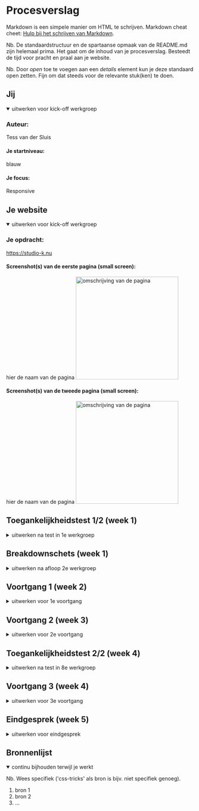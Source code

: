 # Procesverslag
Markdown is een simpele manier om HTML te schrijven.
Markdown cheat cheet: [Hulp bij het schrijven van Markdown](https://github.com/adam-p/markdown-here/wiki/Markdown-Cheatsheet).

Nb. De standaardstructuur en de spartaanse opmaak van de README.md zijn helemaal prima. Het gaat om de inhoud van je procesverslag. Besteedt de tijd voor pracht en praal aan je website.

Nb. Door *open* toe te voegen aan een *details* element kun je deze standaard open zetten. Fijn om dat steeds voor de relevante stuk(ken) te doen.





## Jij

<details open>
  <summary>uitwerken voor kick-off werkgroep</summary>

  ### Auteur:
  Tess van der Sluis

  #### Je startniveau:
  blauw

  #### Je focus:
  Responsive

</details>





## Je website

<details open>
  <summary>uitwerken voor kick-off werkgroep</summary>

  ### Je opdracht:
  https://studio-k.nu

  #### Screenshot(s) van de eerste pagina (small screen):
  hier de naam van de pagina
  <img src="readme-images/studio-k.png" width="275px" alt="omschrijving van de pagina">

  #### Screenshot(s) van de tweede pagina (small screen):
  hier de naam van de pagina
  <img src="readme-images/zaalverhuur.png" width="275px" alt="omschrijving van de pagina">

</details>



## Toegankelijkheidstest 1/2 (week 1)

<details>
  <summary>uitwerken na test in 1e werkgroep</summary>

  ### Bevindingen
De site die ik heb uitgekozen is zeker geen slechte site. Toch zijn er hier en daar wat functies die ontbreken waardoor de site nog soepeler zou kunnen verlopen.


  #### Screenreader
  De screenreader doet het op opzich best goed. De kopjes hebben goede namen. Hier en daar worden er wel wat elementen overgeslagen.


  #### Muis en Toetsenbord
  De website is ged te besturen, de contrasten van de site werken goed voor blindheid.


  #### Motoriek (shocks, elastiekjes)
  Met de motoriek merk je dat de site op bepaalde punten niet een goede verdeling van informatie heeft. Waardoor je met een trillende hand niet heel ver komt. De agenda is bijvoorbeeld heel klein.


  #### Visueel (brillen, contrast, kleurenblind, dark/light).
  Met de verschillende brillen op werkt de site nog prima. Het contrast van het roze en zwart werkt goed. Het is wel jammer dat de lettergrote niet makkelijk kan worden veranderd.Ook zijn er hier en daar zinnen over afbeeldingen geplaatst wat er ook wel voor kan zorgen dat het minder goed te lezen is.

  Om de site te verbeteren:
  Een hover state toepassen
  een functie dat de letters groter en kleiner worden
  night modus toevoegen

</details>



## Breakdownschets (week 1)

<details>
  <summary>uitwerken na afloop 2e werkgroep</summary>

  ### de hele pagina:
  <img src="readme-images/Breakdownschets.png" width="375px" alt="breakdown van de hele pagina">


</details>





## Voortgang 1 (week 2)

<details>
  <summary>uitwerken voor 1e voortgang</summary>

  ### Stand van zaken
  Is mijn website gevraieerd genoeg? En moet ik alles uitwerken zoals het op de site staat?


  ### Agenda voor meeting
  samen met je groepje opstellen

  - Maeve: wanneer weet je of iets een section is?
  - Nienke: Is mijn html semantisch
  
 

  ### Verslag van meeting
  hier na afloop snel de uitkomsten van de meeting vastleggen

  - Het formulier moet niet met <p>
  - Nog niet genoeg html 
  - Mijn read-me verder afmaken zoals breakdown schets 

 

</details>





## Voortgang 2 (week 3)

<details>
  <summary>uitwerken voor 2e voortgang</summary>

  ### Stand van zaken
  hier dit ging goed & dit was lastig (neem ook screenshots op van delen van je website en code)
   
  - Mijn code goed semantisch schrijven vindt ik nog lastig. 
  Wanneer moeten er h1, h2 & h3?
  Hoe selecteer je de tweede section vanuit je main en daar de ul van?
  Hoe zorg je ervoor dat je header een backrgound image krijgt?

  ### Agenda voor meeting
  samen met je groepje opstellen
  
  - Maeve: Welke css selectors moet je gebruiken 
           En hoe deel je logisch je stylesheet in
           Mag je bij img id's gebruiken
  
  - Eliran: Moet je bij een page waar je de taal kan switchen een aparte 
           (vertaalde) page maken of gebruik je javascript om de text te veranderen?
  
  - Nienke: Hoe kan je de header centreren?
  
  - Thijs: Indeling van HTML nog lastig



  ### Verslag van meeting
  hier na afloop snel de uitkomsten van de meeting vastleggen

  - punt 1
  - punt 2
  - nog een punt
- ...

</details>





## Toegankelijkheidstest 2/2 (week 4)

<details>
  <summary>uitwerken na test in 8e werkgroep</summary>

  ### Bevindingen
  Lijst met je bevindingen die in de test naar voren kwamen (geef ook aan wat er verbeterd is):

  #### Screenreader
  Hier korte omschrijving (met indien nodig afbeeldingen)

  Hier een omschrijving van hoe het opgelost kan worden (met indien nodig afbeeldingen)


  #### Muis en Toetsenbord
  Hier korte omschrijving (met indien nodig afbeeldingen)

  Hier een omschrijving van hoe het opgelost kan worden (met indien nodig afbeeldingen)


  #### Motoriek (shocks, elastiekjes)
  Hier korte omschrijving (met indien nodig afbeeldingen)

  Hier een omschrijving van hoe het opgelost kan worden (met indien nodig afbeeldingen)


  #### Visueel (brillen, contrast, kleurenblind, dark/light).
  Hier korte omschrijving (met indien nodig afbeeldingen)

  Hier een omschrijving van hoe het opgelost kan worden (met indien nodig afbeeldingen)

</details>





## Voortgang 3 (week 4)

<details>
  <summary>uitwerken voor 3e voortgang</summary>

  ### Stand van zaken
  hier dit ging goed & dit was lastig (neem ook screenshots op van delen van je website en code)


  ### Agenda voor meeting
  samen met je groepje opstellen

  | student 1      | student 2          | student 3    | student 4        |
  | ---            | ---                | ---          | ---              |
  | dit bespreken  | en dit             | en ik dit    | en dan ik dat    |
  | en dat ook nog | dit als er tijd is | nog een punt | dit wil ik zeker |
  | ...            | ...                | ...          | ...              |


  ### Verslag van meeting
  hier na afloop snel de uitkomsten van de meeting vastleggen

  - punt 1
  - punt 2
  - nog een punt
  - ...

</details>





## Eindgesprek (week 5)

<details>
  <summary>uitwerken voor eindgesprek</summary>

  ### Je uitkomst - karakteristiek screenshots:
  <img src="readme-images/dummy-plaatje.jpg" width="375px" alt="uitomst opdracht 1">


  ### Dit ging goed/Heb ik geleerd:
  Korte omschrijving met plaatjes

  <img src="readme-images/dummy-plaatje.jpg" width="375px" alt="top">


  ### Dit was lastig/Is niet gelukt:
  Korte omschrijving met plaatjes

  <img src="readme-images/dummy-plaatje.jpg" width="375px" alt="bummer">
</details>





## Bronnenlijst

<details open>
  <summary>continu bijhouden terwijl je werkt</summary>

  Nb. Wees specifiek ('css-tricks' als bron is bijv. niet specifiek genoeg).

  1. bron 1
  2. bron 2
  3. ...

</details>
